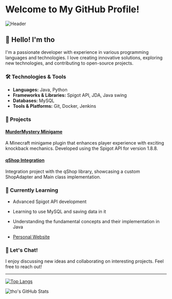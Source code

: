 # Welcome to My GitHub Profile!

![Header](https://www.google.com/url?sa=i&url=https%3A%2F%2Fcodecondo.com%2Fawesome-facts-that-will-make-you-be-a-back-end-developer%2F&psig=AOvVaw3UtNySXGHcEy6VYyOghwxW&ust=1722544841210000&source=images&cd=vfe&opi=89978449&ved=0CBEQjRxqFwoTCJjYlN-R0ocDFQAAAAAdAAAAABAI)

## 👋 Hello! I'm tho

I'm a passionate developer with experience in various programming languages and technologies. I love creating innovative solutions, exploring new technologies, and contributing to open-source projects.

### 🛠️ Technologies & Tools

- **Languages:** Java, Python
- **Frameworks & Libraries:** Spigot API, JDA, Java swing
- **Databases:** MySQL
- **Tools & Platforms:** Git, Docker, Jenkins

### 🚀 Projects

#### [MurderMystery Minigame](https://github.com/m7wq/MurderMystery)
A Minecraft minigame plugin that enhances player experience with exciting knockback mechanics. Developed using the Spigot API for version 1.8.8.

#### [qShop Integration](https://github.com/m7wq/qShop)
Integration project with the qShop library, showcasing a custom ShopAdapter and Main class implementation.

### 🌱 Currently Learning

- Advanced Spigot API development
- Learning to use MySQL and saving data in it
- Understanding the fundamental concepts and their implementation in Java

- [Personal Website](https://yourwebsite.com)

### 💬 Let's Chat!

I enjoy discussing new ideas and collaborating on interesting projects. Feel free to reach out!

---

[![Top Langs](https://github-readme-stats.vercel.app/api/top-langs/?username=m7wq&layout=compact)](https://github.com/m7wq)

![tho's GitHub Stats](https://github-readme-stats.vercel.app/api?username=m7wq&show_icons=true&theme=radical)

